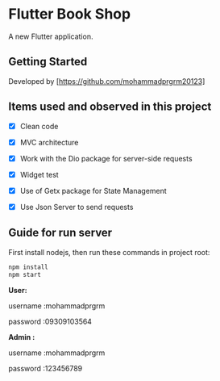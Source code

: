 # Flutter Book Shop 

A new Flutter application.

## Getting Started

Developed by [https://github.com/mohammadprgrm20123]






## Items used and observed in this project

- [x] Clean code
- [x] MVC architecture
- [x] Work with the Dio package for server-side requests
- [x] Widget test
- [x] Use of Getx package for State Management
- [x] Use Json Server to send requests



## Guide for run server 
First install nodejs, then run these commands in project root: 

```sh
npm install
npm start
```

**User:**

username :mohammadprgrm

password :09309103564




**Admin :**

username :mohammadprgrm 

password :123456789




